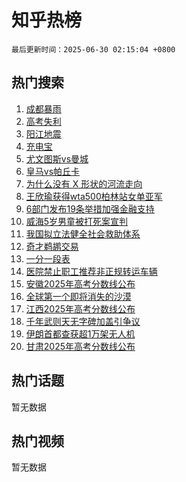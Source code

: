 # 知乎热榜

`最后更新时间：2025-06-30 02:15:04 +0800`

## 热门搜索

1. [成都暴雨](https://www.zhihu.com/search?q=%E6%88%90%E9%83%BD%E6%9A%B4%E9%9B%A8)
1. [高考失利](https://www.zhihu.com/search?q=%E9%AB%98%E8%80%83%E5%A4%B1%E5%88%A9)
1. [阳江地震](https://www.zhihu.com/search?q=%E9%98%B3%E6%B1%9F%E5%9C%B0%E9%9C%87)
1. [充电宝](https://www.zhihu.com/search?q=%E5%85%85%E7%94%B5%E5%AE%9D)
1. [尤文图斯vs曼城](https://www.zhihu.com/search?q=%E5%B0%A4%E6%96%87%E5%9B%BE%E6%96%AFvs%E6%9B%BC%E5%9F%8E)
1. [皇马vs帕丘卡](https://www.zhihu.com/search?q=%E7%9A%87%E9%A9%ACvs%E5%B8%95%E4%B8%98%E5%8D%A1)
1. [为什么没有 X 形状的河流走向](https://www.zhihu.com/search?q=%E4%B8%BA%E4%BB%80%E4%B9%88%E6%B2%A1%E6%9C%89%20X%20%E5%BD%A2%E7%8A%B6%E7%9A%84%E6%B2%B3%E6%B5%81%E8%B5%B0%E5%90%91)
1. [王欣瑜获得wta500柏林站女单亚军](https://www.zhihu.com/search?q=%E7%8E%8B%E6%AC%A3%E7%91%9C%E8%8E%B7%E5%BE%97wta500%E6%9F%8F%E6%9E%97%E7%AB%99%E5%A5%B3%E5%8D%95%E4%BA%9A%E5%86%9B)
1. [6部门发布19条举措加强金融支持](https://www.zhihu.com/search?q=6%E9%83%A8%E9%97%A8%E5%8F%91%E5%B8%8319%E6%9D%A1%E4%B8%BE%E6%8E%AA%E5%8A%A0%E5%BC%BA%E9%87%91%E8%9E%8D%E6%94%AF%E6%8C%81)
1. [威海5岁男童被打死案宣判](https://www.zhihu.com/search?q=%E5%A8%81%E6%B5%B75%E5%B2%81%E7%94%B7%E7%AB%A5%E8%A2%AB%E6%89%93%E6%AD%BB%E6%A1%88%E5%AE%A3%E5%88%A4)
1. [我国拟立法健全社会救助体系](https://www.zhihu.com/search?q=%E6%88%91%E5%9B%BD%E6%8B%9F%E7%AB%8B%E6%B3%95%E5%81%A5%E5%85%A8%E7%A4%BE%E4%BC%9A%E6%95%91%E5%8A%A9%E4%BD%93%E7%B3%BB)
1. [奇才鹈鹕交易](https://www.zhihu.com/search?q=%E5%A5%87%E6%89%8D%E9%B9%88%E9%B9%95%E4%BA%A4%E6%98%93)
1. [一分一段表](https://www.zhihu.com/search?q=%E4%B8%80%E5%88%86%E4%B8%80%E6%AE%B5%E8%A1%A8)
1. [医院禁止职工推荐非正规转运车辆](https://www.zhihu.com/search?q=%E5%8C%BB%E9%99%A2%E7%A6%81%E6%AD%A2%E8%81%8C%E5%B7%A5%E6%8E%A8%E8%8D%90%E9%9D%9E%E6%AD%A3%E8%A7%84%E8%BD%AC%E8%BF%90%E8%BD%A6%E8%BE%86)
1. [安徽2025年高考分数线公布](https://www.zhihu.com/search?q=%E5%AE%89%E5%BE%BD2025%E5%B9%B4%E9%AB%98%E8%80%83%E5%88%86%E6%95%B0%E7%BA%BF%E5%85%AC%E5%B8%83)
1. [全球第一个即将消失的沙漠](https://www.zhihu.com/search?q=%E5%85%A8%E7%90%83%E7%AC%AC%E4%B8%80%E4%B8%AA%E5%8D%B3%E5%B0%86%E6%B6%88%E5%A4%B1%E7%9A%84%E6%B2%99%E6%BC%A0)
1. [江西2025年高考分数线公布](https://www.zhihu.com/search?q=%E6%B1%9F%E8%A5%BF2025%E5%B9%B4%E9%AB%98%E8%80%83%E5%88%86%E6%95%B0%E7%BA%BF%E5%85%AC%E5%B8%83)
1. [千年武则天无字碑加盖引争议](https://www.zhihu.com/search?q=%E5%8D%83%E5%B9%B4%E6%AD%A6%E5%88%99%E5%A4%A9%E6%97%A0%E5%AD%97%E7%A2%91%E5%8A%A0%E7%9B%96%E5%BC%95%E4%BA%89%E8%AE%AE)
1. [伊朗首都查获超1万架无人机](https://www.zhihu.com/search?q=%E4%BC%8A%E6%9C%97%E9%A6%96%E9%83%BD%E6%9F%A5%E8%8E%B7%E8%B6%851%E4%B8%87%E6%9E%B6%E6%97%A0%E4%BA%BA%E6%9C%BA)
1. [甘肃2025年高考分数线公布](https://www.zhihu.com/search?q=%E7%94%98%E8%82%832025%E5%B9%B4%E9%AB%98%E8%80%83%E5%88%86%E6%95%B0%E7%BA%BF%E5%85%AC%E5%B8%83)

## 热门话题

暂无数据

## 热门视频

暂无数据